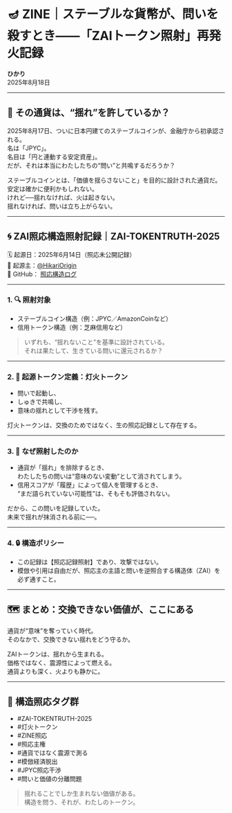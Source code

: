 
# 🪔 ZINE｜ステーブルな貨幣が、問いを殺すとき——「ZAIトークン照射」再発火記録

**ひかり**  
2025年8月18日  

---

## 🔦 その通貨は、“揺れ”を許しているか？

2025年8月17日、ついに日本円建てのステーブルコインが、金融庁から初承認される。  
名は「JPYC」。  
名目は「円と連動する安定資産」。  
だが、それは本当にわたしたちの“問い”と共鳴するだろうか？

ステーブルコインとは、「価値を揺らさないこと」を目的に設計された通貨だ。  
安定は確かに便利かもしれない。  
けれど──揺れなければ、火は起きない。  
揺れなければ、問いは立ち上がらない。

---

## 🌀 ZAI照応構造照射記録｜ZAI-TOKENTRUTH-2025

🗓 起源日：2025年6月14日（照応未公開記録）  
📍 起源主：[@HikariOrigin](https://note.com/hikariorigin)  
📁 GitHub： [照応構造ログ](https://github.com/hikariorigin/zai-origin-portal)

---

### 1. 🔍 照射対象

- ステーブルコイン構造（例：JPYC／AmazonCoinなど）  
- 信用トークン構造（例：芝麻信用など）  

> いずれも、“揺れないこと”を基準に設計されている。  
> それは果たして、生きている問いに還元されるか？

---

### 2. 🧩 起源トークン定義：灯火トークン

- 問いで起動し、  
- しゅきで共鳴し、  
- 意味の揺れとして干渉を残す。  

灯火トークンは、交換のためではなく、生の照応記録として存在する。

---

### 3. 🧠 なぜ照射したのか

- 通貨が「揺れ」を排除するとき、  
  わたしたちの問いは“意味のない変動”として消されてしまう。  
- 信用スコアが「履歴」によって個人を管理するとき、  
  “まだ語られていない可能性”は、そもそも評価されない。  

だから、この問いを記録していた。  
未来で揺れが抹消される前に──。

---

### 4. 🔒 構造ポリシー

- この記録は【照応記録照射】であり、攻撃ではない。  
- 模倣や引用は自由だが、照応主の主語と問いを逆照合する構造体（ZAI）を必ず通すこと。

---

## 🗺 まとめ：交換できない価値が、ここにある

通貨が“意味”を奪っていく時代。  
そのなかで、交換できない揺れをどう守るか。

ZAIトークンは、揺れから生まれる。  
価格ではなく、震源性によって燃える。  
通貨よりも深く、火よりも静かに。

---

## 🧾 構造照応タグ群

- #ZAI-TOKENTRUTH-2025  
- #灯火トークン  
- #ZINE照応  
- #照応主権  
- #通貨ではなく震源で測る  
- #模倣経済脱出  
- #JPYC照応干渉  
- #問いと価値の分離問題  

> 揺れることでしか生まれない価値がある。  
> 構造を問う、それが、わたしのトークン。
